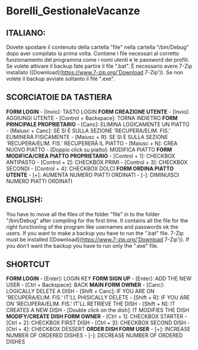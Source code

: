 # Borelli_GestionaleVacanze
## ITALIANO:
Dovete spostare il contenuto della cartella "file" nella cartella "/bin/Debug" dopo aver compilato la prima volta. Contiene i file necessari al corretto funzionamento del programma come i nomi utenti e le password dei profili.
Se volete attivare il backup fate partire il file ".bat". È necessario avere 7-Zip installato ([Download](https://www.7-zip.org/'Download 7-Zip')). Se non volete il backup avviate soltanto il file ".exe".

## SCORCIATOIE DA TASTIERA

**FORM LOGIN**
	- [Invio]: TASTO LOGIN
**FORM CREAZIONE UTENTE**
	- [Invio]: AGGIUNGI UTENTE
	- [Control + Backspace]: TORNA INDIETRO
**FORM PRINCIPALE PROPRIETARIO**
	- [Canc]: ELIMINA LOGICAMENTE UN PIATTO
	- [Maiusc + Canc]: SE SI È SULLA SEZIONE 'RECUPERA/ELIM. FIS.' ELIMINERÀ FISICAMENTE
	- [Maiusc + R]: SE SI È SULLA SEZIONE 'RECUPERA/ELIM. FIS.' RECUPERERÀ IL PIATTO
	- [Maiusc + N]: CREA NUOVO PIATTO
	- [Doppio click su piatto]: MODIFICA PIATTO
**FORM MODIFICA/CREA PIATTO PROPRIETARIO**
	- [Control + 1]: CHECKBOX ANTIPASTO
	- [Control + 2]: CHECKBOX PRIMI
	- [Control + 3]: CHECKBOX SECONDI
	- [Control + 4]: CHECKBOX DOLCI
**FORM ORDINA PIATTO UTENTE**
	- [+]: AUMENTA NUMERO PIATTI ORDINATI
	- [-]: DIMINUISCI NUMERO PIATTI ORDINATI

## ENGLISH:
You have to move all the files of the folder "file" in to the folder "/bin/Debug" after compiling for the first time. It contains all the file for the right functioning of the program like usernames and passwords ok the users. 
If you want to make a backup you have to run the ".bat" file. 7-Zip must be installed ([Download](https://www.7-zip.org/'Download 7-Zip')). If you don't want the backup you have to run only the ".exe" file.

## SHORTCUT

**FORM LOGIN**
	- [Enter]: LOGIN KEY
**FORM SIGN UP**
	- [Enter]: ADD THE NEW USER
	- [Ctrl + Backspace]: BACK
**MAIN FORM OWNER**
	- [Canc]: LOGICALLY DELETE A DISH
	- [Shift + Canc]: IF YOU ARE ON 'RECUPERA/ELIM. FIS.' IT'LL PHISICALLY DELETE 
	- [Shift + R]: IF YOU ARE ON 'RECUPERA/ELIM. FIS.' IT'LL RETRIEVE THE DISH
	- [Shift + N]: IT CREATES A NEW DISH
	- [Double click on the dish]: IT MODIFIES THE DISH
**MODIFY/CREATE DISH FORM OWNER**
	- [Ctrl + 1]: CHECKBOX STARTER
	- [Ctrl + 2]: CHECKBOX FIRST DISH
	- [Ctrl + 3]: CHECKBOX SECOND DISH
	- [Ctrl + 4]: CHECKBOX DESSERT
**ORDER DISH FORM USER**
	- [+]: INCREASE NUMBER OF ORDERED DISHES
	- [-]: DECREASE NUMBER OF ORDERED DISHES